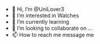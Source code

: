 - 👋 Hi, I’m @UniLover3
- 👀 I’m interested in Watches
- 🌱 I’m currently learning 
- 💞️ I’m looking to collaborate on ...
- 📫 How to reach me message me

<!---
UniLover3/UniLover3 is a ✨ special ✨ repository because its `README.md` (this file) appears on your GitHub profile.
You can click the Preview link to take a look at your changes.
--->

